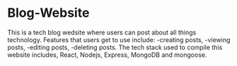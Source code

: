 # Blog-Website
This is a tech blog wedsite where users can post about all things technology.
Features that users get to use include:
-creating posts,
-viewing posts,
-editing posts,
-deleting posts.
The tech stack used to compile this website includes, React, Nodejs, Express, MongoDB and mongoose.
